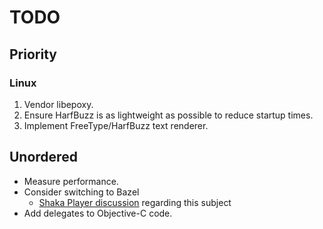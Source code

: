 # TODO

## Priority

### Linux

1. Vendor libepoxy.
2. Ensure HarfBuzz is as lightweight as possible to reduce startup times.
3. Implement FreeType/HarfBuzz text renderer.

## Unordered

- Measure performance.
- Consider switching to Bazel
  - [Shaka Player discussion](https://github.com/shaka-project/shaka-player-embedded/issues/19) regarding this subject
- Add delegates to Objective-C code.
